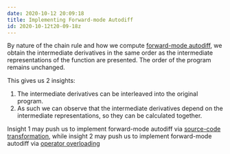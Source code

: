 ```yaml
---
date: 2020-10-12 20:09:18
title: Implementing Forward-mode Autodiff
id: 2020-10-12t20-09-18z
---
```


By nature of the chain rule and how we compute
[forward-mode autodiff](./2020-10-08t15-33-40z.md), we obtain the intermediate
derivatives in the same order as the intermediate representations of the
function are presented. The order of the program remains unchanged.

This gives us 2 insights:

1. The intermediate derivatives can be interleaved into the original program.
2. As such we can observe that the intermediate derivatives depend on the
   intermediate representations, so they can be calculated together.

Insight 1 may push us to implement forward-mode autodiff via
[source-code transformation](./2020-10-09t14-24-36z.md), while insight 2 may
push us to implement forward-mode autodiff via
[operator overloading](./2020-10-09t14-22-09z.md)
